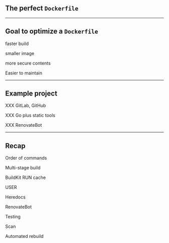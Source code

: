 ## The perfect `Dockerfile`

---

## Goal to optimize a `Dockerfile`

<i class="fas fa-running"></i> faster build

<i class="fas fa-compress-arrows-alt"></i> smaller image

<i class="fas fa-shield-alt"></i> more secure contents

<i class="fas fa-dumbbell"></i> Easier to maintain

---

## Example project

XXX GitLab, GitHub

XXX Go plus static tools

XXX RenovateBot

---

## Recap

Order of commands <i class="fas fa-running"></i>

Multi-stage build <i class="fas fa-running"></i> <i class="fas fa-compress-arrows-alt"></i>

BuildKit RUN cache <i class="fas fa-compress-arrows-alt"></i>

USER <i class="fas fa-shield-alt"></i>

Heredocs <i class="fas fa-dumbbell"></i>

RenovateBot <i class="fas fa-shield-alt"></i>

Testing <i class="fas fa-shield-alt"></i>

Scan <i class="fas fa-shield-alt"></i>

Automated rebuild <i class="fas fa-shield-alt"></i>
